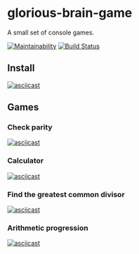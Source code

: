 # glorious-brain-game
A small set of console games.

[![Maintainability](https://api.codeclimate.com/v1/badges/ae70c27844226563cb9c/maintainability)](https://codeclimate.com/github/badcookie/hexlet-brain-games/maintainability)
[![Build Status](https://travis-ci.com/badcookie/hexlet-brain-games.svg?branch=master)](https://travis-ci.com/badcookie/hexlet-brain-games)

## Install
[![asciicast](https://asciinema.org/a/UyRIhLFlyjsPLwbOiXDa12KtS.svg)](https://asciinema.org/a/UyRIhLFlyjsPLwbOiXDa12KtS)

## Games

### Check parity
[![asciicast](https://asciinema.org/a/FiUBhk6j6uZwZldlKN3yAiak3.svg)](https://asciinema.org/a/FiUBhk6j6uZwZldlKN3yAiak3)

### Calculator
[![asciicast](https://asciinema.org/a/96gXmyOSC7a8sprWbKimcBRI2.svg)](https://asciinema.org/a/96gXmyOSC7a8sprWbKimcBRI2)

### Find the greatest common divisor
[![asciicast](https://asciinema.org/a/fEtQk4V57CbsgNkSBjamYS3Lt.svg)](https://asciinema.org/a/fEtQk4V57CbsgNkSBjamYS3Lt)

### Arithmetic progression
[![asciicast](https://asciinema.org/a/ui94gK7ShRFHHWyH0FOQf7wPV.svg)](https://asciinema.org/a/ui94gK7ShRFHHWyH0FOQf7wPV)